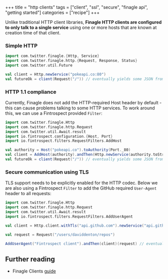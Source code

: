 +++
title = "http clients"
tags = ["client", "ssl", "secure", "finagle api", "getting started"]
categories = ["recipe"]
+++

Unlike traditional HTTP client libraries, **Finagle HTTP clients are configured to only talk to a single service** using one or more hosts that are known at creation time of that client. 

### Simple HTTP
```scala
import com.twitter.finagle.{Http, Service}
import com.twitter.finagle.http.{Request, Response, Status}
import com.twitter.util.Future

val client = Http.newService("pokeapi.co:80")
val futureOk = client(Request("/")) // eventually yields some JSON from the pokemon api
```

### HTTP 1.1 compliance
Currently, Finagle does not add the HTTP-required Host header by default - this can cause problems talking to some HTTP services. To work around this, we can use a Fintrospect provided `Filter`:
```scala
import com.twitter.finagle.Http
import com.twitter.finagle.http.Request
import com.twitter.util.Await.result
import io.fintrospect.configuration.{Host, Port}
import io.fintrospect.filters.RequestFilters.AddHost

val authority = Host("pokeapi.co").toAuthority(Port._80)
val client = AddHost(authority).andThen(Http.newService(authority.toString))
val futureOk = client(Request("/")) // eventually yields some JSON from the pokemon api
```

### Secure communication using TLS
TLS support needs to be explicitly enabled for the HTTP codec. Below we are also using a Fintrospect `Filter` to add the GitHub required `User-Agent` header to all requests:
```scala
import com.twitter.finagle.Http
import com.twitter.finagle.http.Request
import com.twitter.util.Await.result
import io.fintrospect.filters.RequestFilters.AddUserAgent

val client = Http.client.withTls("api.github.com").newService("api.github.com:443")

val request = Request("/users/daviddenton/repos")

AddUserAgent("Fintrospect client").andThen(client)(request) // eventually yields some json
```

## Further reading
<a name="reading"></a>

- Finagle Clients [guide](https://twitter.github.io/finagle/guide/Clients.html)
